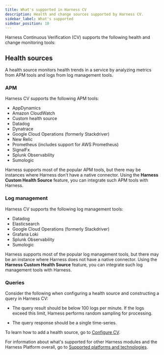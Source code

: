 ```yaml
---
title: What's supported in Harness CV
description: Health and change sources supported by Harness CV.
sidebar_label: What's supported
sidebar_position: 10
---
```


Harness Continuous Verification (CV) supports the following health and change monitoring tools:


## Health sources

A health source monitors health trends in a service by analyzing metrics from APM tools and logs from log management tools.

### APM

Harness CV supports the following APM tools:

- AppDynamics
- Amazon CloudWatch
- Custom health source
- Datadog
- Dynatrace
- Google Cloud Operations (formerly Stackdriver)
- New Relic
- Prometheus (includes support for AWS Prometheus)
- SignalFx
- Splunk Observability
- Sumologic

Harness supports most of the popular APM tools, but there may be instances where Harness don't have a native connector. Using the **Harness Custom Health Source** feature, you can integrate such APM tools with Harness.


### Log management

Harness CV supports the following log management tools:

- Datadog
- Elasticsearch
- Google Cloud Operations (formerly Stackdriver)
- Grafana Loki
- Splunk Observability
- Sumologic

Harness supports most of the popular log management tools, but there may be an instance where Harness does not have a native connector. Using the **Harness Custom Health Source** feature, you can integrate such log management tools with Harness.


### Queries

Consider the following when configuring a health source and constructing a query in Harness CV:

- The query result should be below 100 logs per minute. If the logs exceed this limit, Harness performs random sampling for processing.

- The query response should be a single time-series.


To learn how to add a health source, go to [Configure CV](/docs/category/configure-cv).

For information about what's supported for other Harness modules and the Harness Platform overall, go to [Supported platforms and technologies](/docs/getting-started/supported-platforms-and-technologies.md).



